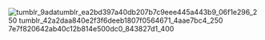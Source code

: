 ![tumblr_9ada![tumblr_ea2bd397a40db207b7c9eee445a443b9_06f1e296_250](https://github.com/user-attachments/assets/28cde765-2c04-4ece-a18f-a450447d3844) ![tumblr_42a2daa840e2f3f6deeb1807f0564671_4aae7bc4_250](https://github.com/user-attachments/assets/30d65a65-eba4-4b24-b688-c6d46c59dc82)
7e7f820642ab40c12b814e500dc0_843827d1_400](https://github.com/user-attachments/assets/80e320af-c7dc-4e91-a6d2-75ba0dd0cef7) 


